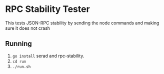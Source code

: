 # RPC Stability Tester
This tests JSON-RPC stability by sending the node commands and making sure it does not crash

## Running
 1. `go install` serad and rpc-stability.
 2. `cd run`
 3. `./run.sh`


